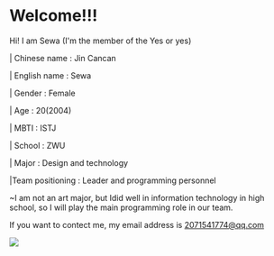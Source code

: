 # Welcome!!!


Hi! I am Sewa  (I'm the member of the Yes or yes)

| Chinese name : Jin Cancan 

| English name : Sewa 

| Gender : Female 

| Age : 20(2004) 

| MBTI : ISTJ 

| School : ZWU 

| Major : Design and technology

|Team positioning : Leader and programming personnel

~I am not an art major, but Idid well in information technology in high school, so I will play the main programming role in our team.

 If you want to contect me, my email address is 2071541774@qq.com 
 
  ![](https://cdn.jsdelivr.net/gh/bigjcc/picture/img/my%20picture.jpg)
  


